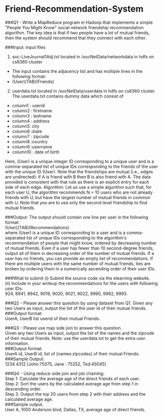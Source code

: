 # Friend-Recommendation-System

###Q1 - Write a MapReduce program in Hadoop that implements a simple "People You Might Know" social network friendship recommendation algorithm. The key idea is that if two people have a lot of mutual friends, then the system should recommend that they connect with each other.  

###Input: Input files
1. soc-LiveJournal1Adj.txt located in /socNetData/networkdata in hdfs on cs6360 cluster  
+ The input contains the adjacency list and has multiple lines in the following format:  
+ (User)(TAB)(Friends)  
2. userdata.txt located in /socNetData/userdata in hdfs on cs6360 cluster. The userdata.txt contains dummy data which consist of  

+ column1 : userid
+ column2 : firstname
+ column3 : lastname
+ column4 : address
+ column5: city
+ column6 :state
+ column7 : zipcode
+ column8 :country
+ column9 :username
+ column10 : date of birth  

Here, (User) is a unique integer ID corresponding to a unique user and <Friends> is a comma-separated list of unique IDs corresponding to the friends of the user with the unique ID (User). Note that the friendships are mutual (i.e., edges are undirected): if A is friend with B then B is also friend with A. The data provided is consistent with that rule as there is an explicit entry for each side of each edge. Algorithm: Let us use a simple algorithm such that, for each user U, the algorithm recommends N = 10 users who are not already friends with U, but have the largest number of mutual friends in common with U. Note that you are to use only the second level friendship to find mutual friends.  

###Output: The output should contain one line per user in the following format:  
(User)(TAB)(Recommendations)  
where (User) is a unique ID corresponding to a user and <Recommendations> is a comma-separated list of unique IDs corresponding to the algorithm's recommendation of people that <User> might know, ordered by decreasing number of mutual friends. Even if a user has fewer than 10 second-degree friends, output all of them in decreasing order of the number of mutual friends. If a user has no friends, you can provide an empty list of recommendations. If there are multiple users with the same number of mutual friends, ties are broken by ordering them in a numerically ascending order of their user IDs.

###What to submit
(i) Submit the source code via the elearning website.   
(ii) Include in your writeup the recommendations for the users with following user IDs:    
924, 8941, 8942, 9019, 9020, 9021, 9022, 9990, 9992, 9993.    

###Q2 - Please answer this question by using dataset from Q1. Given any two Users as input, output the list of the user id of their mutual friends.   
###Output format:    
UserA, UserB list userid of their mutual Friends.  

###Q3 - Please use map side join to answer this question.   
Given any two Users as input, output the list of the names and the zipcode of their mutual friends.
Note: use the userdata.txt to get the extra user information.  
###Output format:  
UserA id, UserB id, list of [names:zipcodes] of their mutual Friends.  
###Sample Output:  
1234 4312 [John:75075, Jane : 75252, Ted:45045]

###Q4 - Using reduce-side join and job chaining:  
Step 1: Calculate the average age of the direct friends of each user.  
Step 2: Sort the users by the calculated average age from step 1 in descending order.  
Step 3. Output the top 20 users from step 2 with their address and the calculated average age.  
###Sample output.  
User A, 1000 Anderson blvd, Dallas, TX, average age of direct friends.
